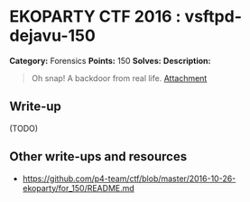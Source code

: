 # EKOPARTY CTF 2016 : vsftpd-dejavu-150

**Category:** Forensics
**Points:** 150
**Solves:**
**Description:**

> Oh snap! A backdoor from real life.
> [Attachment](for150.zip)

## Write-up

(TODO)

## Other write-ups and resources

* https://github.com/p4-team/ctf/blob/master/2016-10-26-ekoparty/for_150/README.md
